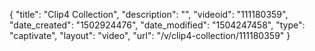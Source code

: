 {
    "title": "Clip4 Collection",
    "description": "",
    "videoid": "111180359",
    "date_created": "1502924476",
    "date_modified": "1504247458",
    "type": "captivate",
    "layout": "video",
    "url": "\/v\/clip4-collection\/111180359"
}